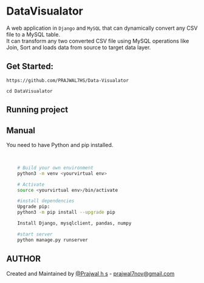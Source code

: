 # DataVisualator

A web application in `Django` and `MySQL` that can dynamically convert any CSV file to a MySQL table.
<br>
It can transform any two converted CSV file using MySQL operations like Join, Sort and loads data from source to target data layer.



## Get Started:


`https://github.com/PRAJWAL7HS/Data-Visualator`

`cd DataVisualator`

## Running project

## Manual

You need to have Python and pip installed.

<br>

```sh
	# Build your own environment
	python3 -m venv <yourvirtual env>

	# Activate
	source <yourvirtual env>/bin/activate

	#install dependencies
	Upgrade pip:
	python3 -m pip install --upgrade pip

	Install Django, mysqlclient, pandas, numpy 

	#start server
	python manage.py runserver


```



## AUTHOR

Created and Maintained by [@Prajwal h s](https://github.com/PRAJWAL7HS) - prajwal7nov@gmail.com

